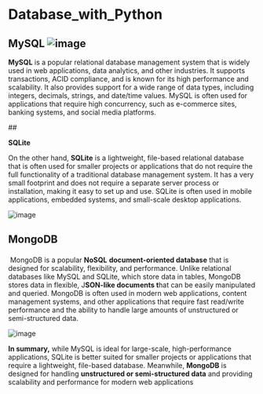 # Database_with_Python

## MySQL ![image](https://user-images.githubusercontent.com/65721811/236649848-db7fe311-738f-4176-abb5-d67bba63d559.png)

<p><strong>MySQL</strong> is a popular relational database management system that is widely used in web applications, data analytics, and other industries. It supports transactions, ACID compliance, and is known for its high performance and scalability. It also provides support for a wide range of data types, including integers, decimals, strings, and date/time values. MySQL is often used for applications that require high concurrency, such as e-commerce sites, banking systems, and social media platforms.</p>
## <p><strong>SQLite</strong></p>
<p>On the other hand, <strong>SQLite</strong> is a lightweight, file-based relational database that is often used for smaller projects or applications that do not require the full functionality of a traditional database management system. It has a very small footprint and does not require a separate server process or installation, making it easy to set up and use. SQLite is often used in mobile applications, embedded systems, and small-scale desktop applications.</p>

![image](https://user-images.githubusercontent.com/65721811/236649807-58a9d35c-9efb-4d38-9f2a-768be2d3b3da.png)

## <p>MongoDB</p>
<p>&nbsp;MongoDB is a popular <strong>NoSQL</strong> <strong>document-oriented database</strong> that is designed for scalability, flexibility, and performance. Unlike relational databases like MySQL and SQLite, which store data in tables, MongoDB stores data in flexible, J<strong>SON-like documents t</strong>hat can be easily manipulated and queried. MongoDB is often used in modern web applications, content management systems, and other applications that require fast read/write performance and the ability to handle large amounts of unstructured or semi-structured data.</p>

![image](https://user-images.githubusercontent.com/65721811/236649788-b6c3a113-f9cf-48ed-aea4-4e62d62c6dd3.png)


<p><strong>In summary,</strong> while MySQL is ideal for large-scale, high-performance applications, SQLite is better suited for smaller projects or applications that require a lightweight, file-based database. Meanwhile, <strong>MongoDB</strong> is designed for handling <strong>unstructured or semi-structured data</strong> and providing scalability and performance for modern web applications</p>
